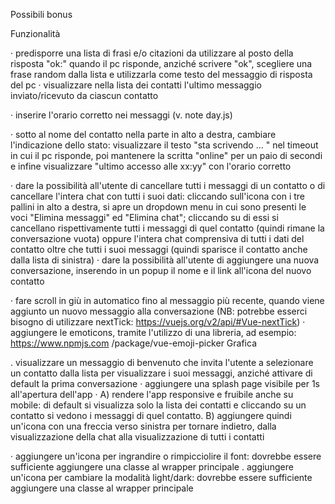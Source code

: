 <!-- Milestone 1
Replica della grafica con la possibilità di avere messaggi scritti dall’utente (verdi) e dall’interlocutore (bianco) assegnando due classi CSS diverse
Visualizzazione dinamica della lista contatti: tramite la direttiva v-for, visualizzare nome e immagine di ogni contatto


Milestone 2
Visualizzazione dinamica dei messaggi: tramite la direttiva v-for, visualizzare tutti i messaggi relativi al contatto attivo all’interno del pannello della conversazione
Click sul contatto mostra la conversazione del contatto cliccato
    funzione al click che per ogni messaggio nell-array del singolo contatto stampa un article

Milestone 3
Aggiunta di un messaggio: l’utente scrive un testo nella parte bassa e digitando “enter” il testo viene aggiunto al thread sopra, come messaggio verde
Risposta dall’interlocutore: ad ogni inserimento di un messaggio, l’utente riceverà un “ok” come risposta, che apparirà dopo 1 secondo. -->

<!-- 
Milestone 4
Ricerca utenti: scrivendo qualcosa nell’input a sinistra, vengono visualizzati solo i contatti il cui nome contiene le lettere inserite (es, Marco, Matteo Martina -> Scrivo “mar” rimangono solo Marco e Martina)
    creo un filter su contacts che mi restituisce i contacts.name che contengono la stringa inserita nell-input
    bindo la proprieta visible alla classe che mostra o meno il contatto
        se è vera, display block
        se è false, display none -->

<!-- 
Milestone 5 - opzionale
Cancella messaggio: cliccando sul messaggio appare un menu a tendina che permette di cancellare il messaggio selezionato-->


Possibili bonus

Funzionalità
<!-- 
· evitare che l'utente possa inviare un messaggio vuoto o composto solamente da spazi -->


<!-- · A) cambiare icona in basso a destra (a fianco all'input per scrivere un nuovo messaggio) finché
l'utente sta scrivendo: di default si visualizza l'icona del microfono, quando l'input non è vuoto
si visualizza l'icona dell'aeroplano. Quando il messaggio è stato inviato e l'input si svuota, si
torna a visualizzare il microfono. -->

<!-- B) inviare quindi il messaggio anche cliccando sull'icona dell'aeroplano -->

· predisporre una lista di frasi e/o citazioni da utilizzare al posto della risposta "ok:" quando il pc
risponde, anziché scrivere "ok", scegliere una frase random dalla lista e utilizzarla come testo
del messaggio di risposta del pc
· visualizzare nella lista dei contatti l'ultimo messaggio inviato/ricevuto da ciascun contatto

· inserire l'orario corretto nei messaggi (v. note day.js)

· sotto al nome del contatto nella parte in alto a destra, cambiare l'indicazione dello stato:
visualizzare il testo "sta scrivendo ... " nel timeout in cui il pc risponde, poi mantenere la scritta
"online" per un paio di secondi e infine visualizzare "ultimo accesso alle xx:yy" con l'orario
corretto

· dare la possibilità all'utente di cancellare tutti i messaggi di un contatto o di cancellare l'intera
chat con tutti i suoi dati: cliccando sull'icona con i tre pallini in alto a destra, si apre un
dropdown menu in cui sono presenti le voci "Elimina messaggi" ed "Elimina chat"; cliccando su
di essi si cancellano rispettivamente tutti i messaggi di quel contatto (quindi rimane la
conversazione vuota) oppure l'intera chat comprensiva di tutti i dati del contatto oltre che tutti i
suoi messaggi (quindi sparisce il contatto anche dalla lista di sinistra)
· dare la possibilità all'utente di aggiungere una nuova conversazione, inserendo in un popup il
nome e il link all'icona del nuovo contatto

· fare scroll in giù in automatico fino al messaggio più recente, quando viene aggiunto un nuovo
messaggio alla conversazione (NB: potrebbe esserci bisogno di utilizzare nextTick:
https://vuejs.org/v2/api/#Vue-nextTick)
· aggiungere le emoticons, tramite l'utilizzo di una libreria, ad esempio: https://www.npmjs.com
/package/vue-emoji-picker
Grafica

. visualizzare un messaggio di benvenuto che invita l'utente a selezionare un contatto dalla lista
per visualizzare i suoi messaggi, anziché attivare di default la prima conversazione
· aggiungere una splash page visibile per 1s all'apertura dell'app
· A) rendere l'app responsive e fruibile anche su mobile: di default si visualizza solo la lista dei
contatti e cliccando su un contatto si vedono i messaggi di quel contatto.
B) aggiungere quindi un'icona con una freccia verso sinistra per tornare indietro, dalla
visualizzazione della chat alla visualizzazione di tutti i contatti

· aggiungere un'icona per ingrandire o rimpicciolire il font: dovrebbe essere sufficiente
aggiungere una classe al wrapper principale
. aggiungere un'icona per cambiare la modalità light/dark: dovrebbe essere sufficiente
aggiungere una classe al wrapper principale